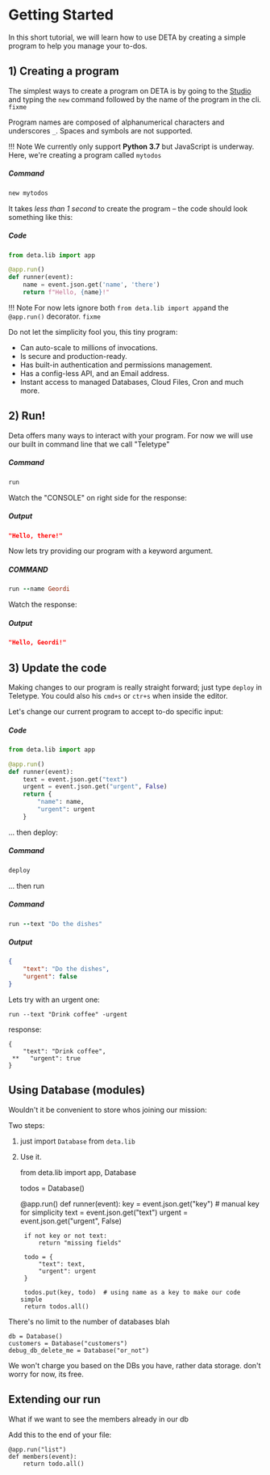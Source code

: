 # Getting Started

In this short tutorial, we will learn how to use DETA by creating a simple program to help you manage your to-dos.

## 1) Creating a program

The simplest ways to create a program on DETA is by going to the [Studio](https://web.deta.sh/studio) and typing the `new` command followed by the name of the program in the cli. `fixme`


Program names are composed of alphanumerical characters and underscores `_`. Spaces and symbols are not supported.

!!! Note
    We currently only support **Python 3.7** but JavaScript is underway.
Here, we're creating a program called `mytodos`

##### Command
```ruby
new mytodos
```

It takes _less than 1 second_ to create the program – the code should look something like this:

##### Code
```python
from deta.lib import app

@app.run()
def runner(event):
    name = event.json.get('name', 'there')
    return f"Hello, {name}!"
```

!!! Note
    For now lets ignore  both `from deta.lib import app`and the `@app.run()` decorator. `fixme`

Do not let the simplicity fool you, this tiny program:

- Can auto-scale to millions of invocations.
- Is secure and production-ready.
- Has built-in authentication and permissions management.
- Has a config-less API, and an Email address.
- Instant access to managed Databases, Cloud Files, Cron and much more.

## 2) Run!

Deta offers many ways to interact with your program. For now we will use our built in command line that we call "Teletype"

##### Command

```ruby
run
```

Watch the "CONSOLE" on right side for the response:

##### Output
```json
"Hello, there!"
```

Now lets try providing our program with a keyword argument.
##### COMMAND
```ruby
run --name Geordi
```

Watch the response: 

##### Output
```json
"Hello, Geordi!"
```

## 3) Update the code

Making changes to our program is really straight forward; just type `deploy` in Teletype.
You could also his `cmd+s` or `ctr+s` when inside the editor.

Let's change our current program to accept to-do specific input:

##### Code

```python
from deta.lib import app

@app.run()
def runner(event):
    text = event.json.get("text")
    urgent = event.json.get("urgent", False)
    return {
        "name": name,
        "urgent": urgent
    }
```
... then deploy:

##### Command
```ruby
deploy
```
... then run
##### Command
```ruby
run --text "Do the dishes"
```

##### Output
```json
{
    "text": "Do the dishes",
    "urgent": false
}
```


Lets try with an urgent one:

 

    run --text "Drink coffee" -urgent

response:

    {
        "text": "Drink coffee",
     **   "urgent": true
    }

## Using Database (modules)

Wouldn't it be convenient to store whos joining our mission:

Two steps:

1.  just import `Database` from `deta.lib` 
2. Use it.

    from deta.lib import app, Database
    
    todos = Database()
    
    @app.run()
    def runner(event):
    		key = event.json.get("key")  # manual key for simplicity
        text = event.json.get("text")
        urgent = event.json.get("urgent", False)
        
        if not key or not text:
            return "missing fields"
    
        todo = {
            "text": text,
            "urgent": urgent
        }
    
        todos.put(key, todo)  # using name as a key to make our code simple
        return todos.all()

There's no limit to the number of databases blah

    db = Database()
    customers = Database("customers")
    debug_db_delete_me = Database("or_not")

We won't charge you based on the DBs you have, rather data storage. don't worry for now, its free.

## Extending our run

What if we want to see the members already in our db

Add this to the end of your file:

    @app.run("list")
    def members(event):
        return todo.all()